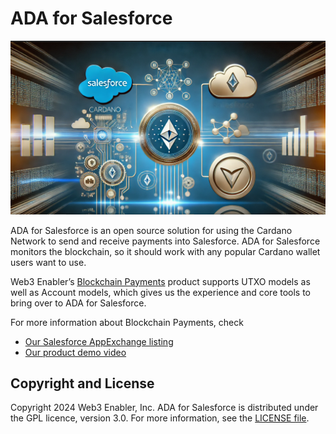 # ADA for Salesforce

![](documentation-and-images/ADA-for-Salesforce-thumbnail.png)

ADA for Salesforce is an open source solution for using the Cardano Network to send and receive payments into Salesforce. ADA for Salesforce monitors the blockchain, so it  should work with any popular Cardano wallet users want to use.

Web3 Enabler’s [Blockchain Payments](https://web3enabler.com/product/blockchain-payments) product supports UTXO models as well as Account models, which gives us the experience and core tools to bring over to ADA for Salesforce.

For more information about Blockchain Payments, check 
* [Our Salesforce AppExchange listing](https://appexchange.salesforce.com/appxListingDetail?listingId=ee4c011b-7a5b-4a50-91fb-f28049390858)
* [Our product demo video](https://youtu.be/njLyeOkhUqU)

## Copyright and License

Copyright 2024 Web3 Enabler, Inc.  ADA for Salesforce is distributed under the GPL licence, version 3.0.  For more information, see the [LICENSE file](LICENSE).
